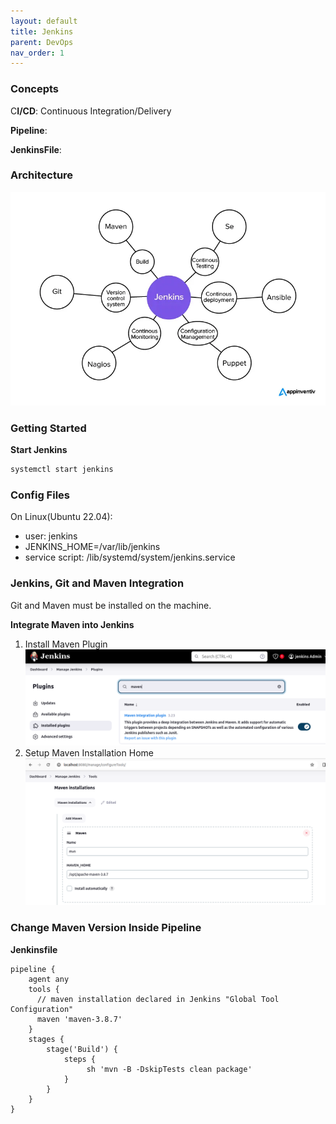 ```yaml
---
layout: default
title: Jenkins
parent: DevOps
nav_order: 1
---
```


### Concepts
C**I/CD**: Continuous Integration/Delivery

**Pipeline**:

**JenkinsFile**: 

### Architecture

![alt](/docs/images/jenkins-DevOps-tools.webp)

### Getting Started
**Start Jenkins**
~~~sh
systemctl start jenkins
~~~


### Config Files
On Linux(Ubuntu 22.04):
- user: jenkins
- JENKINS_HOME=/var/lib/jenkins
- service script: /lib/systemd/system/jenkins.service


### Jenkins, Git and Maven Integration
Git and Maven must be installed on the machine.

**Integrate Maven into Jenkins**
1. Install Maven Plugin 
![alt](/docs/images/jenkins-maven-plugin.png)
2. Setup Maven Installation Home
![alt](/docs/images/jenkins-maven-tool.png)

### Change Maven Version Inside Pipeline
**Jenkinsfile**
~~~grouvy
pipeline {
    agent any
    tools {
      // maven installation declared in Jenkins "Global Tool Configuration"
      maven 'maven-3.8.7'
    }
    stages {
        stage('Build') { 
            steps {
                 sh 'mvn -B -DskipTests clean package'
            }
        }
    }
}
~~~ 